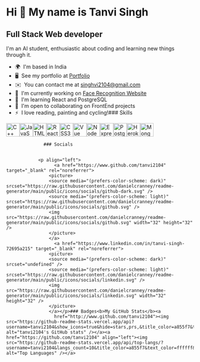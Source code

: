 Hi 👋 My name is Tanvi Singh
============================

Full Stack Web developer
------------------------

I'm an AI student, enthusiastic about coding and learning new things through it.

*   🌍  I'm based in India
*   🖥️  See my portfolio at [Portfolio](http://deploy-preview-259--the-simplefolio.netlify.app/)
*   ✉️  You can contact me at [singhvi2104@gmail.com](mailto:singhvi2104@gmail.com)
*   🚀  I'm currently working on [Face Recognition Website](http://github.com/tanvi2104/Face_Recognition_Website)
*   🧠  I'm learning React and PostgreSQL
*   🤝  I'm open to collaborating on FrontEnd projects
*   ⚡  I love reading, painting and cycling!### Skills 
<p align="left">
<a href="https://docs.microsoft.com/en-us/cpp/?view=msvc-170" target="_blank" rel="noreferrer"><img src="https://raw.githubusercontent.com/danielcranney/readme-generator/main/public/icons/skills/cplusplus-colored.svg" width="36" height="36" alt="C++" /></a><a href="https://developer.mozilla.org/en-US/docs/Web/JavaScript" target="_blank" rel="noreferrer"><img src="https://raw.githubusercontent.com/danielcranney/readme-generator/main/public/icons/skills/javascript-colored.svg" width="36" height="36" alt="JavaScript" /></a><a href="https://developer.mozilla.org/en-US/docs/Glossary/HTML5" target="_blank" rel="noreferrer"><img src="https://raw.githubusercontent.com/danielcranney/readme-generator/main/public/icons/skills/html5-colored.svg" width="36" height="36" alt="HTML5" /></a><a href="https://reactjs.org/" target="_blank" rel="noreferrer"><img src="https://raw.githubusercontent.com/danielcranney/readme-generator/main/public/icons/skills/react-colored.svg" width="36" height="36" alt="React" /></a><a href="https://www.w3.org/TR/CSS/#css" target="_blank" rel="noreferrer"><img src="https://raw.githubusercontent.com/danielcranney/readme-generator/main/public/icons/skills/css3-colored.svg" width="36" height="36" alt="CSS3" /></a><a href="https://vuejs.org/" target="_blank" rel="noreferrer"><img src="https://raw.githubusercontent.com/danielcranney/readme-generator/main/public/icons/skills/vuejs-colored.svg" width="36" height="36" alt="Vue" /></a><a href="https://nodejs.org/en/" target="_blank" rel="noreferrer"><img src="https://raw.githubusercontent.com/danielcranney/readme-generator/main/public/icons/skills/nodejs-colored.svg" width="36" height="36" alt="NodeJS" /></a><a href="https://expressjs.com/" target="_blank" rel="noreferrer"><img src="https://raw.githubusercontent.com/danielcranney/readme-generator/main/public/icons/skills/express-colored.svg" width="36" height="36" alt="Express" /></a><a href="https://www.postgresql.org/" target="_blank" rel="noreferrer"><img src="https://raw.githubusercontent.com/danielcranney/readme-generator/main/public/icons/skills/postgresql-colored.svg" width="36" height="36" alt="PostgreSQL" /></a><a href="https://www.heroku.com/" target="_blank" rel="noreferrer"><img src="https://raw.githubusercontent.com/danielcranney/readme-generator/main/public/icons/skills/heroku-colored.svg" width="36" height="36" alt="Heroku" /></a><a href="https://www.mongodb.com/" target="_blank" rel="noreferrer"><img src="https://raw.githubusercontent.com/danielcranney/readme-generator/main/public/icons/skills/mongodb-colored.svg" width="36" height="36" alt="MongoDB" /></a>
                    </p>
                    
                  ### Socials
                  
                  
                <p align="left">
                      <a href="https://www.github.com/tanvi2104" target="_blank" rel="noreferrer">
                    <picture>
                    <source media="(prefers-color-scheme: dark)" srcset="https://raw.githubusercontent.com/danielcranney/readme-generator/main/public/icons/socials/github-dark.svg" />
                    <source media="(prefers-color-scheme: light)" srcset="https://raw.githubusercontent.com/danielcranney/readme-generator/main/public/icons/socials/github.svg" />
                    <img src="https://raw.githubusercontent.com/danielcranney/readme-generator/main/public/icons/socials/github.svg" width="32" height="32" />
                    </picture>
                    </a>
                      <a href="https://www.linkedin.com/in/tanvi-singh-72695a215" target="_blank" rel="noreferrer">
                    <picture>
                    <source media="(prefers-color-scheme: dark)" srcset="undefined" />
                    <source media="(prefers-color-scheme: light)" srcset="https://raw.githubusercontent.com/danielcranney/readme-generator/main/public/icons/socials/linkedin.svg" />
                    <img src="https://raw.githubusercontent.com/danielcranney/readme-generator/main/public/icons/socials/linkedin.svg" width="32" height="32" />
                    </picture>
                    </a></p>### Badges<b>My GitHub Stats</b><a
                      href="http://www.github.com/tanvi2104"><img src="https://github-readme-stats.vercel.app/api?username=tanvi2104&show_icons=true&hide=stars,prs,&title_color=a855f7&text_color=ffffff&icon_color=a855f7&bg_color=22272e&hide_border=true&show_icons=true" alt="tanvi2104's GitHub stats" /></a><a href="https://github.com/tanvi2104" align="left"><img src="https://github-readme-stats.vercel.app/api/top-langs/?username=tanvi2104&langs_count=10&title_color=a855f7&text_color=ffffff&icon_color=a855f7&bg_color=22272e&hide_border=true&locale=en&custom_title=Top%20%Languages" alt="Top Languages" /></a>
